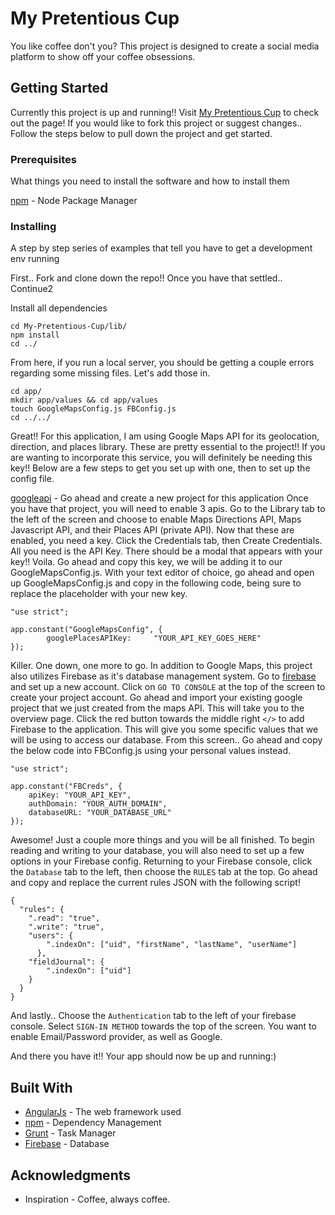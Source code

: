 # My Pretentious Cup

You like coffee don't you? This project is designed to create a social media platform to show off your coffee obsessions.

## Getting Started

Currently this project is up and running!! Visit [My Pretentious Cup](http://mypretentiouscup.com/) to check out the page!
If you would like to fork this project or suggest changes.. Follow the steps below to pull down the project and get started.

### Prerequisites

What things you need to install the software and how to install them

[npm](https://www.npmjs.com/) - Node Package Manager

### Installing

A step by step series of examples that tell you have to get a development env running

First.. Fork and clone down the repo!! Once you have that settled.. Continue2

Install all dependencies

```
cd My-Pretentious-Cup/lib/
npm install
cd ../
```

From here, if you run a local server, you should be getting a couple errors regarding some missing files. Let's add those in.

```
cd app/
mkdir app/values && cd app/values
touch GoogleMapsConfig.js FBConfig.js
cd ../../
```

Great!! For this application, I am using Google Maps API for its geolocation, direction, and places library. These are pretty essential to the project!! If you are wanting to incorporate this service, you will definitely be needing this key!!
Below are a few steps to get you set up with one, then to set up the config file.

[googleapi](https://console.developers.google.com/apis) - Go ahead and create a new project for this application
Once you have that project, you will need to enable 3 apis. 
Go to the Library tab to the left of the screen and choose to enable Maps Directions API, Maps Javascript API, and their Places API (private API). 
Now that these are enabled, you need a key. Click the Credentials tab, then Create Credentials. All you need is the API Key.
There should be a modal that appears with your key!! Voila. Go ahead and copy this key, we will be adding it to our GoogleMapsConfig.js.
With your text editor of choice, go ahead and open up GoogleMapsConfig.js and copy in the following code, being sure to replace the placeholder with your new key.

```
"use strict";

app.constant("GoogleMapsConfig", {      
        googlePlacesAPIKey:     "YOUR_API_KEY_GOES_HERE"
});

```

Killer. One down, one more to go. 
In addition to Google Maps, this project also utilizes Firebase as it's database management system. 
Go to [firebase](https://firebase.google.com/) and set up a new account. Click on `GO TO CONSOLE` at the top of the screen to create your project account. Go ahead and import your existing google project that we just created from the maps API. This will take you to the overview page. 
Click the red button towards the middle right `</>` to add Firebase to the application. This will give you some specific values that we will be using to access our database. From this screen.. Go ahead and copy the below code into FBConfig.js using your personal values instead.


```
"use strict";

app.constant("FBCreds", {
    apiKey: "YOUR_API_KEY",
    authDomain: "YOUR_AUTH_DOMAIN",
    databaseURL: "YOUR_DATABASE_URL"    
});
```

Awesome! Just a couple more things and you will be all finished. To begin reading and writing to your database, you will also need to set up a few options in your Firebase config. Returning to your Firebase console, click the `Database` tab to the left, then choose the `RULES` tab at the top. Go ahead and copy and replace the current rules JSON with the following script!

```
{
  "rules": {
    ".read": "true",
    ".write": "true",
    "users": {
        ".indexOn": ["uid", "firstName", "lastName", "userName"]
      },
    "fieldJournal": {
        ".indexOn": ["uid"]
    }
  }
}
```

And lastly.. Choose the `Authentication` tab to the left of your firebase console. Select `SIGN-IN METHOD` towards the top of the screen.
You want to enable Email/Password provider, as well as Google. 

And there you have it!! Your app should now be up and running:)


## Built With

* [AngularJs](https://angularjs.org/) - The web framework used
* [npm](https://www.npmjs.com/) - Dependency Management
* [Grunt](https://gruntjs.com/) - Task Manager
* [Firebase](https://firebase.google.com/) - Database 

## Acknowledgments

* Inspiration - Coffee, always coffee.

